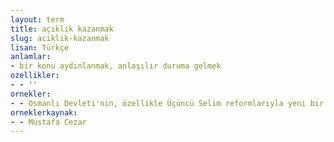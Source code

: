 ```yaml
---
layout: term
title: açıklık kazanmak
slug: aciklik-kazanmak
lisan: Türkçe
anlamlar:
- bir konu aydınlanmak, anlaşılır duruma gelmek
ozellikler:
- - ''
ornekler:
- - Osmanlı Devleti'nin, özellikle Üçüncü Selim reformlarıyla yeni bir döneme girişi açıklık kazanmak üzereyken Beyoğlu yakası epeyce yeni şeyler kazanmış duruma girer.
orneklerkaynak:
- - Mustafa Cezar
---
```

